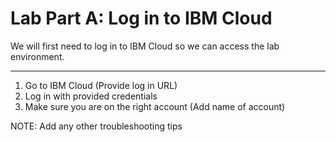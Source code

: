 
# Lab Part A: Log in to IBM Cloud

We will first need to log in to IBM Cloud so we can access the lab environment. 
_________

1. Go to IBM Cloud (Provide log in URL)
2. Log in with provided credentials 
3. Make sure you are on the right account (Add name of account)

NOTE: Add any other troubleshooting tips 

